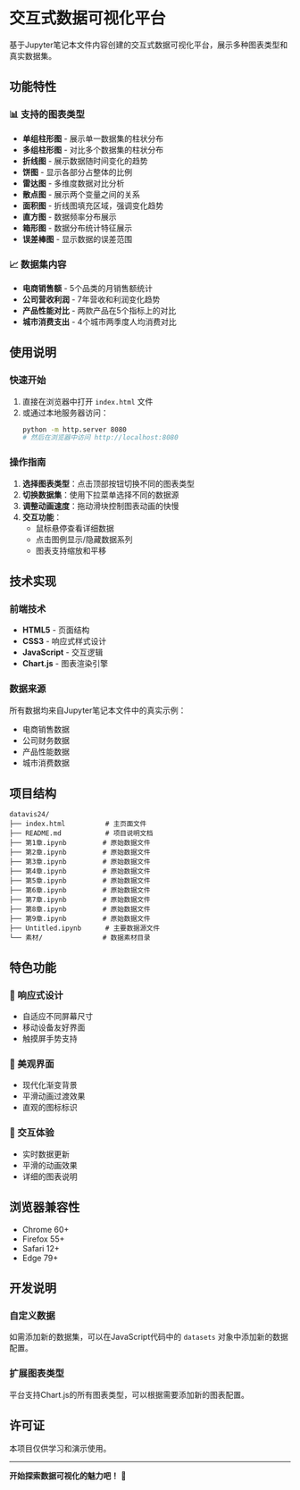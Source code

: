 # 交互式数据可视化平台

基于Jupyter笔记本文件内容创建的交互式数据可视化平台，展示多种图表类型和真实数据集。

## 功能特性

### 📊 支持的图表类型
- **单组柱形图** - 展示单一数据集的柱状分布
- **多组柱形图** - 对比多个数据集的柱状分布
- **折线图** - 展示数据随时间变化的趋势
- **饼图** - 显示各部分占整体的比例
- **雷达图** - 多维度数据对比分析
- **散点图** - 展示两个变量之间的关系
- **面积图** - 折线图填充区域，强调变化趋势
- **直方图** - 数据频率分布展示
- **箱形图** - 数据分布统计特征展示
- **误差棒图** - 显示数据的误差范围

### 📈 数据集内容
- **电商销售额** - 5个品类的月销售额统计
- **公司营收利润** - 7年营收和利润变化趋势
- **产品性能对比** - 两款产品在5个指标上的对比
- **城市消费支出** - 4个城市两季度人均消费对比

## 使用说明

### 快速开始
1. 直接在浏览器中打开 `index.html` 文件
2. 或通过本地服务器访问：
   ```bash
   python -m http.server 8080
   # 然后在浏览器中访问 http://localhost:8080
   ```

### 操作指南
1. **选择图表类型**：点击顶部按钮切换不同的图表类型
2. **切换数据集**：使用下拉菜单选择不同的数据源
3. **调整动画速度**：拖动滑块控制图表动画的快慢
4. **交互功能**：
   - 鼠标悬停查看详细数据
   - 点击图例显示/隐藏数据系列
   - 图表支持缩放和平移

## 技术实现

### 前端技术
- **HTML5** - 页面结构
- **CSS3** - 响应式样式设计
- **JavaScript** - 交互逻辑
- **Chart.js** - 图表渲染引擎

### 数据来源
所有数据均来自Jupyter笔记本文件中的真实示例：
- 电商销售数据
- 公司财务数据
- 产品性能数据
- 城市消费数据

## 项目结构

```
datavis24/
├── index.html          # 主页面文件
├── README.md           # 项目说明文档
├── 第1章.ipynb         # 原始数据文件
├── 第2章.ipynb         # 原始数据文件
├── 第3章.ipynb         # 原始数据文件
├── 第4章.ipynb         # 原始数据文件
├── 第5章.ipynb         # 原始数据文件
├── 第6章.ipynb         # 原始数据文件
├── 第7章.ipynb         # 原始数据文件
├── 第8章.ipynb         # 原始数据文件
├── 第9章.ipynb         # 原始数据文件
├── Untitled.ipynb      # 主要数据源文件
└── 素材/               # 数据素材目录
```

## 特色功能

### 🎯 响应式设计
- 自适应不同屏幕尺寸
- 移动设备友好界面
- 触摸屏手势支持

### 🎨 美观界面
- 现代化渐变背景
- 平滑动画过渡效果
- 直观的图标标识

### 🔧 交互体验
- 实时数据更新
- 平滑的动画效果
- 详细的图表说明

## 浏览器兼容性

- Chrome 60+
- Firefox 55+
- Safari 12+
- Edge 79+

## 开发说明

### 自定义数据
如需添加新的数据集，可以在JavaScript代码中的 `datasets` 对象中添加新的数据配置。

### 扩展图表类型
平台支持Chart.js的所有图表类型，可以根据需要添加新的图表配置。

## 许可证

本项目仅供学习和演示使用。

---

**开始探索数据可视化的魅力吧！** 🚀